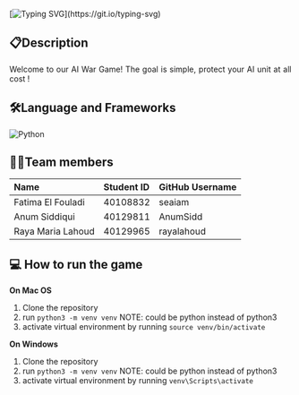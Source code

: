 [![Typing SVG](https://readme-typing-svg.demolab.com?font=Roboto&weight=800&size=30&pause=1000&color=5F735A&center=true&width=435&lines=Welcome+to+AIWar+Game+!)](https://git.io/typing-svg)

## :clipboard:Description
<p style='text-align: justify;'>
  Welcome to our AI War Game! The goal is simple, protect your AI unit at all cost !
</p>

## :hammer_and_wrench:Language and Frameworks

![Python](https://img.shields.io/badge/python-3670A0?style=for-the-badge&logo=python&logoColor=ffdd54)

## :woman_technologist:Team members

 | Name | Student ID | GitHub Username | 
| :---           | :---          | :---          | 
 Fatima El Fouladi     | 40108832    | seaiam    |
Anum Siddiqui     | 40129811    | AnumSidd    | 
 Raya Maria Lahoud     | 40129965    | rayalahoud    |
 
## :computer: How to run the game
**On Mac OS**
 1. Clone the repository
 2. run ``python3 -m venv venv`` NOTE: could be python instead of python3
 3. activate virtual environment by running ```source venv/bin/activate```

**On Windows**
 1. Clone the repository 
 2. run ``python3 -m venv venv`` NOTE: could be python instead of python3
 3. activate virtual environment by running ```venv\Scripts\activate```